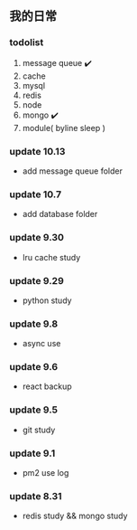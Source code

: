 ## 我的日常

### todolist
1. message queue ✔️
2. cache
3. mysql
4. redis
5. node
6. mongo ✔️
7. module( byline sleep )



### update 10.13
* add message queue folder


### update 10.7
* add database folder


### update 9.30
* lru cache study


### update 9.29
* python study
 

### update 9.8
* async use


### update 9.6
* react backup


### update 9.5
* git study


### update 9.1
* pm2 use log


### update 8.31
* redis study && mongo study

